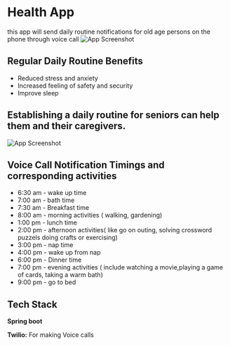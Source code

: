 
# Health App

this app will send daily routine notifications for old age persons on the phone through voice call
![App Screenshot](https://cdn.pixabay.com/photo/2018/02/28/18/49/woman-3188745_960_720.jpg)


## Regular Daily Routine Benefits

- Reduced stress and anxiety
- Increased feeling of safety and security
- Improve sleep

## Establishing a daily routine for seniors can help them and their caregivers.

![App Screenshot](https://cdn.pixabay.com/photo/2017/07/29/00/58/man-2550383_960_720.jpg)


## Voice Call Notification Timings and corresponding activities

- 6:30 am - wake up time
- 7:00 am - bath time
- 7:30 am - Breakfast time
- 8:00 am - morning activities ( walking, gardening)
- 1:00 pm - lunch time
- 2:00 pm - afternoon activities( like go on outing, solving  crossword puzzels doing crafts or exercising)
- 3:00 pm - nap time
- 4:00 pm - wake up from nap
- 6:00 pm - Dinner time
- 7:00 pm - evening activities ( include watching a movie,playing a game of cards, taking a warm bath)
- 9:00 pm - go to bed


## Tech Stack

**Spring boot** 

**Twilio:** For making Voice calls

